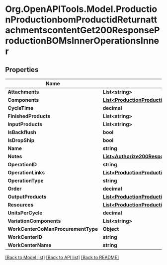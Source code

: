 # Org.OpenAPITools.Model.ProductionProductionbomProductidReturnattachmentscontentGet200ResponseProductionBOMsInnerOperationsInner

## Properties

Name | Type | Description | Notes
------------ | ------------- | ------------- | -------------
**Attachments** | **List&lt;string&gt;** |  | 
**Components** | [**List&lt;ProductionProductionbomProductidReturnattachmentscontentGet200ResponseProductionBOMsInnerOperationsInnerComponentsInner&gt;**](ProductionProductionbomProductidReturnattachmentscontentGet200ResponseProductionBOMsInnerOperationsInnerComponentsInner.md) |  | 
**CycleTime** | **decimal** |  | 
**FinishedProducts** | **List&lt;string&gt;** |  | 
**InputProducts** | **List&lt;string&gt;** |  | 
**IsBackflush** | **bool** |  | 
**IsDropShip** | **bool** |  | 
**Name** | **string** |  | 
**Notes** | [**List&lt;Authorize200ResponseProductionOrdersInnerOperationsInnerNotesInner&gt;**](Authorize200ResponseProductionOrdersInnerOperationsInnerNotesInner.md) |  | 
**OperationID** | **string** |  | 
**OperationLinks** | [**List&lt;ProductionProductionbomProductidReturnattachmentscontentGet200ResponseProductionBOMsInnerOperationsInnerOperationLinksInner&gt;**](ProductionProductionbomProductidReturnattachmentscontentGet200ResponseProductionBOMsInnerOperationsInnerOperationLinksInner.md) |  | 
**OperationType** | **string** |  | 
**Order** | **decimal** |  | 
**OutputProducts** | [**List&lt;ProductionProductionbomProductidReturnattachmentscontentGet200ResponseProductionBOMsInnerOperationsInnerOutputProductsInner&gt;**](ProductionProductionbomProductidReturnattachmentscontentGet200ResponseProductionBOMsInnerOperationsInnerOutputProductsInner.md) |  | 
**Resources** | [**List&lt;ProductionProductionbomProductidReturnattachmentscontentGet200ResponseProductionBOMsInnerOperationsInnerResourcesInner&gt;**](ProductionProductionbomProductidReturnattachmentscontentGet200ResponseProductionBOMsInnerOperationsInnerResourcesInner.md) |  | 
**UnitsPerCycle** | **decimal** |  | 
**VariationComponents** | **List&lt;string&gt;** |  | 
**WorkCenterCoManProcurementType** | **Object** |  | 
**WorkCenterID** | **string** |  | 
**WorkCenterName** | **string** |  | 

[[Back to Model list]](../README.md#documentation-for-models) [[Back to API list]](../README.md#documentation-for-api-endpoints) [[Back to README]](../README.md)

